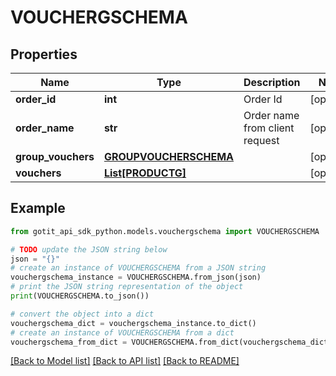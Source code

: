 # VOUCHERGSCHEMA


## Properties

Name | Type | Description | Notes
------------ | ------------- | ------------- | -------------
**order_id** | **int** | Order Id | [optional] 
**order_name** | **str** | Order name from client request | [optional] 
**group_vouchers** | [**GROUPVOUCHERSCHEMA**](GROUPVOUCHERSCHEMA.md) |  | [optional] 
**vouchers** | [**List[PRODUCTG]**](PRODUCTG.md) |  | [optional] 

## Example

```python
from gotit_api_sdk_python.models.vouchergschema import VOUCHERGSCHEMA

# TODO update the JSON string below
json = "{}"
# create an instance of VOUCHERGSCHEMA from a JSON string
vouchergschema_instance = VOUCHERGSCHEMA.from_json(json)
# print the JSON string representation of the object
print(VOUCHERGSCHEMA.to_json())

# convert the object into a dict
vouchergschema_dict = vouchergschema_instance.to_dict()
# create an instance of VOUCHERGSCHEMA from a dict
vouchergschema_from_dict = VOUCHERGSCHEMA.from_dict(vouchergschema_dict)
```
[[Back to Model list]](../README.md#documentation-for-models) [[Back to API list]](../README.md#documentation-for-api-endpoints) [[Back to README]](../README.md)



